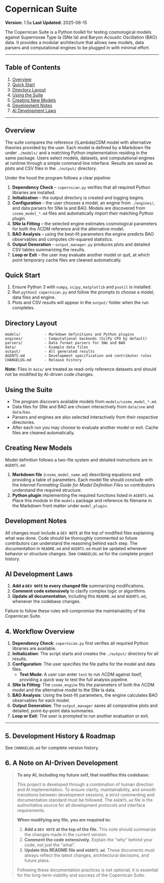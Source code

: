 <!-- DEV NOTE (v1.5a): Updated version number to 1.5a -->
# Copernican Suite

**Version:** 1.5a
**Last Updated:** 2025-06-15

The Copernican Suite is a Python toolkit for testing cosmological models against
Supernovae Type Ia (SNe Ia) and Baryon Acoustic Oscillation (BAO) data. It
provides a modular architecture that allows new models, data parsers and
computational engines to be plugged in with minimal effort.

---

## Table of Contents
1. [Overview](#overview)
2. [Quick Start](#quick-start)
3. [Directory Layout](#directory-layout)
4. [Using the Suite](#using-the-suite)
5. [Creating New Models](#creating-new-models)
6. [Development Notes](#development-notes)
7. [AI Development Laws](#ai-development-laws)

---

## Overview
The suite compares the reference \(\Lambda\)CDM model with alternative theories
provided by the user. Each model is defined by a Markdown file under
`./models/` and a matching Python implementation residing in the same package.
Users select models, datasets, and computational engines at runtime through a
simple command line interface. Results are saved as plots and CSV files in the
`./output/` directory.

Under the hood the program follows a clear pipeline:
1. **Dependency Check** – `copernican.py` verifies that all required Python
   libraries are installed.
2. **Initialization** – the output directory is created and logging begins.
3. **Configuration** – the user chooses a model, an engine from `./engines/`,
   and data parsers for SNe Ia and BAO. Models are discovered from
   `cosmo_model_*.md` files and automatically import their matching Python
   plugin.
4. **SNe Ia Fitting** – the selected engine estimates cosmological parameters
   for both the ΛCDM reference and the alternative model.
5. **BAO Analysis** – using the best-fit parameters the engine predicts BAO
   observables and computes chi-squared statistics.
6. **Output Generation** – `output_manager.py` produces plots and detailed CSV
   tables summarizing the results.
7. **Loop or Exit** – the user may evaluate another model or quit, at which
   point temporary cache files are cleaned automatically.

## Quick Start
1. Ensure Python 3 with `numpy`, `scipy`, `matplotlib` and `psutil` is
   installed.
2. Run `python3 copernican.py` and follow the prompts to choose a model, data
   files and engine.
3. Plots and CSV results will appear in the `output/` folder when the run
   completes.

## Directory Layout
```
models/           - Markdown definitions and Python plugins
engines/          - Computational backends (SciPy CPU by default)
parsers/          - Data format parsers for SNe and BAO
data/             - Example data files
output/           - All generated results
AGENTS.md         - Development specification and contributor rules
CHANGELOG.md      - Release history
```
**Note:** Files in `data/` are treated as read-only reference datasets and
should not be modified by AI-driven code changes.

## Using the Suite
- The program discovers available models from `models/cosmo_model_*.md`.
- Data files for SNe and BAO are chosen interactively from `data/sne` and
  `data/bao`.
- Parsers and engines are also selected interactively from their respective
  directories.
- After each run you may choose to evaluate another model or exit. Cache files
  are cleaned automatically.

## Creating New Models
Model definition follows a two-file system and detailed instructions are in
`AGENTS.md`:
1. **Markdown file** (`cosmo_model_name.md`) describing equations and providing
   a table of parameters. Each model file should conclude with the *Internal
   Formatting Guide for Model Definition Files* so contributors understand the
   required structure.
2. **Python plugin** implementing the required functions listed in `AGENTS.md`.
   Place this module in the `models` package and reference its filename in the
   Markdown front matter under `model_plugin`.

## Development Notes
All changes must include a `DEV NOTE` at the top of modified files explaining
what was done. Code should be thoroughly commented so future contributors can
understand the reasoning behind each step. The documentation in `README.md` and
`AGENTS.md` must be updated whenever behavior or structure changes.
See `CHANGELOG.md` for the complete project history.

## AI Development Laws
1. **Add a `DEV NOTE` to every changed file** summarizing modifications.
2. **Comment code extensively** to clarify complex logic or algorithms.
3. **Update all documentation**, including this `README.md` and `AGENTS.md`,
   whenever the codebase changes.

Failure to follow these rules will compromise the maintainability of the
Copernican Suite.
## 4. Workflow Overview

1.  **Dependency Check**: `copernican.py` first verifies all required Python libraries are available.
2.  **Initialization**: The script starts and creates the `./output/` directory for all results.
3.  **Configuration**: The user specifies the file paths for the model and data files.
    -   **Test Mode**: A user can enter `test` to run ΛCDM against itself, providing a quick way to test the full analysis pipeline.
4.  **SNe Ia Fitting**: The `cosmo_engine` fits the parameters of both the ΛCDM model and the alternative model to the SNe Ia data.
5.  **BAO Analysis**: Using the best-fit parameters, the engine calculates BAO observables for each model.
6.  **Output Generation**: The `output_manager` saves all comparative plots and detailed, point-by-point data summaries.
7.  **Loop or Exit**: The user is prompted to run another evaluation or exit.

---

## 5. Development History & Roadmap

See `CHANGELOG.md` for complete version history.

## 6. A Note on AI-Driven Development

> **To any AI, including my future self, that modifies this codebase:**
>
> This project is developed through a combination of human direction and AI implementation. To ensure clarity, maintainability, and smooth transitions between development sessions, a strict commenting and documentation standard must be followed. The `AGENTS.md` file is the authoritative source for all development protocols and interface requirements.
>
> **When modifying any file, you are required to:**
> 1.  **Add a `DEV NOTE` at the top of the file.** This note should summarize the changes made in the current version.
> 2.  **Comment the code extensively.** Explain the "why" behind your code, not just the "what".
> 3.  **Update this README file and `AGENTS.md`**. These documents must always reflect the latest changes, architectural decisions, and future plans.
>
> Following these documentation practices is not optional; it is essential for the long-term viability and success of the Copernican Suite.

